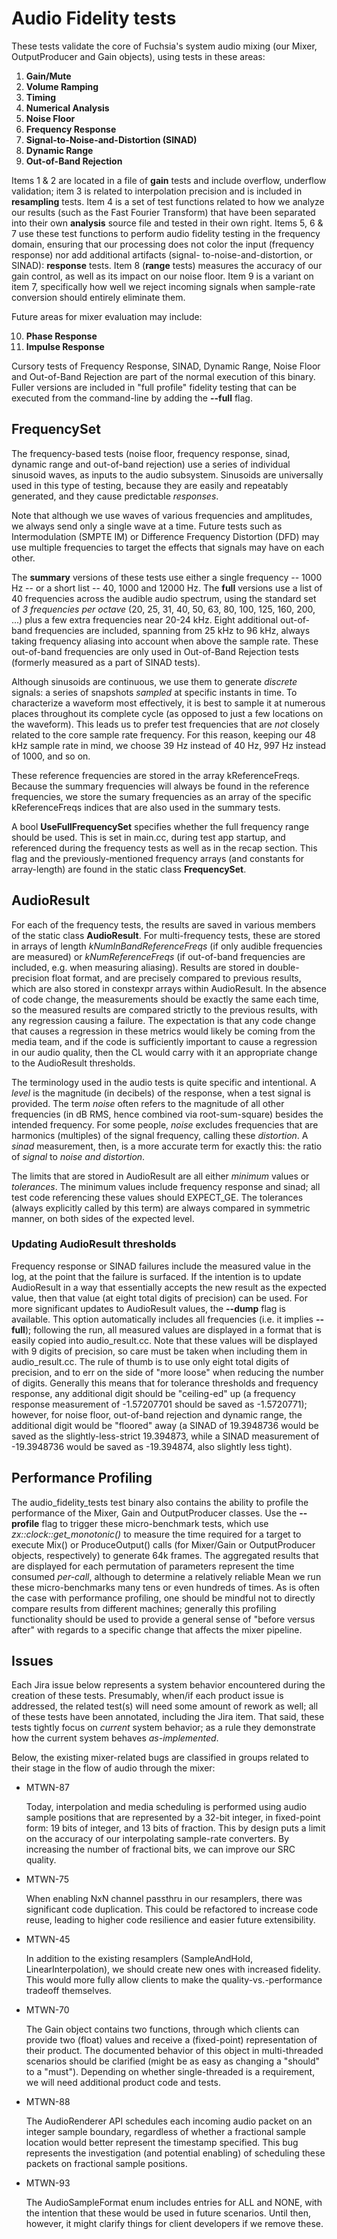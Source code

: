 # Audio Fidelity tests

These tests validate the core of Fuchsia's system audio mixing (our Mixer, OutputProducer and Gain
objects), using tests in these areas:

1) **Gain/Mute**
2) **Volume Ramping**
3) **Timing**
4) **Numerical Analysis**
5) **Noise Floor**
6) **Frequency Response**
7) **Signal-to-Noise-and-Distortion (SINAD)**
8) **Dynamic Range**
9) **Out-of-Band Rejection**

Items 1 & 2 are located in a file of __gain__ tests and include overflow, underflow validation; item
3 is related to interpolation precision and is included in __resampling__ tests. Item 4 is a set of
test functions related to how we analyze our results (such as the Fast Fourier Transform) that have
been separated into their own __analysis__ source file and tested in their own right. Items 5, 6 & 7
use these test functions to perform audio fidelity testing in the frequency domain, ensuring that
our processing does not color the input (frequency response) nor add additional artifacts (signal-
to-noise-and-distortion, or SINAD): __response__ tests. Item 8 (__range__ tests) measures the
accuracy of our gain control, as well as its impact on our noise floor. Item 9 is a variant on
item 7, specifically how well we reject incoming signals when sample-rate conversion should entirely
eliminate them.

Future areas for mixer evaluation may include:

10) **Phase Response**
11) **Impulse Response**


Cursory tests of Frequency Response, SINAD, Dynamic Range, Noise Floor and Out-of-Band Rejection
are part of the normal execution of this binary. Fuller versions are included in "full profile"
fidelity testing that can be executed from the command-line by adding the __--full__ flag.


## FrequencySet

The frequency-based tests (noise floor, frequency response, sinad, dynamic range and out-of-band
rejection) use a series of individual sinusoid waves, as inputs to the audio subsystem. Sinusoids
are universally used in this type of testing, because they are easily and repeatably generated, and
they cause predictable _responses_.

Note that although we use waves of various frequencies and amplitudes, we always send only a single
wave at a time. Future tests such as Intermodulation (SMPTE IM) or Difference Frequency Distortion
(DFD) may use multiple frequencies to target the effects that signals may have on each other.

The __summary__ versions of these tests use either a single frequency -- 1000 Hz -- or a short list
-- 40, 1000 and 12000 Hz. The __full__ versions use a list of 40 frequencies across the audible audio
spectrum, using the standard set of _3 frequencies per octave_ (20, 25, 31, 40, 50, 63, 80, 100, 125,
160, 200, ...) plus a few extra frequencies near 20-24 kHz. Eight additional out-of-band frequencies
are included, spanning from 25 kHz to 96 kHz, always taking frequency aliasing into account when
above the sample rate. These out-of-band frequencies are only used in Out-of-Band Rejection tests
(formerly measured as a part of SINAD tests).

Although sinusoids are continuous, we use them to generate _discrete_ signals: a series of snapshots
_sampled_ at specific instants in time. To characterize a waveform most effectively, it is best to
sample it at numerous places throughout its complete cycle (as opposed to just a few locations on
the waveform). This leads us to prefer test frequencies that are _not_ closely related to the core
sample rate frequency. For this reason, keeping our 48 kHz sample rate in mind, we choose 39 Hz
instead of 40 Hz, 997 Hz instead of 1000, and so on.

These reference frequencies are stored in the array kReferenceFreqs. Because the summary frequencies
will always be found in the reference frequencies, we store the sumary frequencies as an array of
the specific kReferenceFreqs indices that are also used in the summary tests.

A bool __UseFullFrequencySet__ specifies whether the full frequency range should be used. This is
set in main.cc, during test app startup, and referenced during the frequency tests as well as in the
recap section. This flag and the previously-mentioned frequency arrays (and constants for
array-length) are found in the static class __FrequencySet__.


## AudioResult

For each of the frequency tests, the results are saved in various members of the static class
__AudioResult__. For multi-frequency tests, these are stored in arrays of length
_kNumInBandReferenceFreqs_ (if only audible frequencies are measured) or _kNumReferenceFreqs_ (if
out-of-band frequencies are included, e.g. when measuring aliasing). Results are stored in
double-precision float format, and are precisely compared to previous results, which are also stored
in constexpr arrays within AudioResult. In the absence of code change, the measurements should be
exactly the same each time, so the measured results are compared strictly to the previous results,
with any regression causing a failure. The expectation is that any code change that causes a
regression in these metrics would likely be coming from the media team, and if the code is
sufficiently important to cause a regression in our audio quality, then the CL would carry with it
an appropriate change to the AudioResult thresholds.

The terminology used in the audio tests is quite specific and intentional. A _level_ is the
magnitude (in decibels) of the response, when a test signal is provided. The term _noise_ often
refers to the magnitude of all other frequencies (in dB RMS, hence combined via root-sum-square)
besides the intended frequency. For some people, _noise_ excludes frequencies that are harmonics
(multiples) of the signal frequency, calling these _distortion_. A _sinad_ measurement, then, is a
more accurate term for exactly this: the ratio of _signal_ to _noise and distortion_.

The limits that are stored in AudioResult are all either _minimum_ values or _tolerances_. The
minimum values include frequency response and sinad; all test code referencing these values should
EXPECT_GE. The tolerances (always explicitly called by this term) are always compared in symmetric
manner, on both sides of the expected level.

### Updating AudioResult thresholds

Frequency response or SINAD failures include the measured value in the log, at the point that the
failure is surfaced. If the intention is to update AudioResult in a way that essentially accepts the
new result as the expected value, then that value (at eight total digits of precision) can be used.
For more significant updates to AudioResult values, the __--dump__ flag is available. This option
automatically includes all frequencies (i.e. it implies __--full__); following the run, all measured
values are displayed in a format that is easily copied into audio_result.cc. Note that these values
will be displayed with 9 digits of precision, so care must be taken when including them in
audio_result.cc. The rule of thumb is to use only eight total digits of precision, and to err on the
side of "more loose" when reducing the number of digits. Generally this means that for tolerance
thresholds and frequency response, any additional digit should be "ceiling-ed" up (a frequency
response measurement of -1.57207701 should be saved as -1.5720771); however, for noise floor,
out-of-band rejection and dynamic range, the additional digit would be "floored" away (a SINAD of
19.3948736 would be saved as the slightly-less-strict 19.394873, while a SINAD measurement of
-19.3948736 would be saved as -19.394874, also slightly less tight).


## Performance Profiling

The audio_fidelity_tests test binary also contains the ability to profile the performance of the Mixer,
Gain and OutputProducer classes. Use the __--profile__ flag to trigger these micro-benchmark tests,
which use *zx::clock::get_monotonic()* to measure the time required for a target to execute Mix() or
ProduceOutput() calls (for Mixer/Gain or OutputProducer objects, respectively) to generate 64k
frames. The aggregated results that are displayed for each permutation of parameters represent the
time consumed *per-call*, although to determine a relatively reliable Mean we run these
micro-benchmarks many tens or even hundreds of times. As is often the case with performance
profiling, one should be mindful not to directly compare results from different machines; generally
this profiling functionality should be used to provide a general sense of "before versus after" with
regards to a specific change that affects the mixer pipeline.


## Issues

Each Jira issue below represents a system behavior encountered during the creation of these tests.
Presumably, when/if each product issue is addressed, the related test(s) will need some amount of
rework as well; all of these tests have been annotated, including the Jira item. That said, these
tests tightly focus on _current_ system behavior; as a rule they demonstrate how the current system
behaves _as-implemented_.

Below, the existing mixer-related bugs are classified in groups related to their stage in the flow
of audio through the mixer:

*   MTWN-87

    Today, interpolation and media scheduling is performed using audio sample positions that are
represented by a 32-bit integer, in fixed-point form: 19 bits of integer, and 13 bits of fraction.
This by design puts a limit on the accuracy of our interpolating sample-rate converters. By
increasing the number of fractional bits, we can improve our SRC quality.

*   MTWN-75

    When enabling NxN channel passthru in our resamplers, there was significant code duplication.
This could be refactored to increase code reuse, leading to higher code resilience and easier future
extensibility.

*   MTWN-45

    In addition to the existing resamplers (SampleAndHold, LinearInterpolation), we should create
new ones with increased fidelity. This would more fully allow clients to make the
quality-vs.-performance tradeoff themselves.

*   MTWN-70

    The Gain object contains two functions, through which clients can provide two (float) values and
receive a (fixed-point) representation of their product. The documented behavior of this object in
multi-threaded scenarios should be clarified (might be as easy as changing a "should" to a "must").
Depending on whether single-threaded is a requirement, we will need additional product code and
tests.

*   MTWN-88

    The AudioRenderer API schedules each incoming audio packet on an integer sample boundary,
regardless of whether a fractional sample location would better represent the timestamp specified.
This bug represents the investigation (and potential enabling) of scheduling these packets on
fractional sample positions.

*   MTWN-93

    The AudioSampleFormat enum includes entries for ALL and NONE, with the intention that these
would be used in future scenarios. Until then, however, it might clarify things for client
developers if we remove these.
